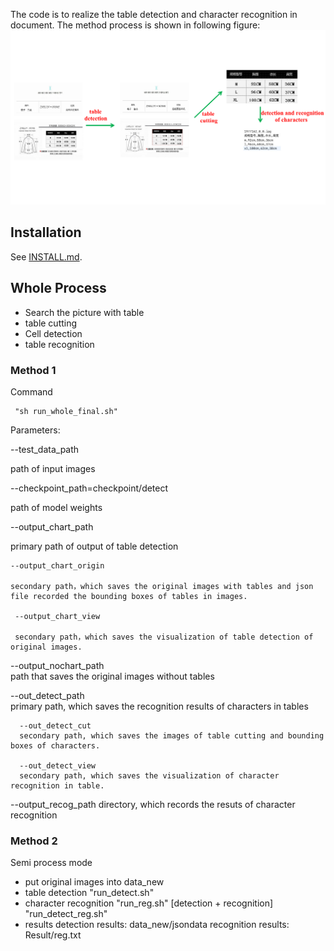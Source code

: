 The code is to realize the table detection and character recognition in document. The method process is shown in following figure:
![](figs/framework.png)

## Installation

See [INSTALL.md](https://detectron2.readthedocs.io/tutorials/INSTALL.md).

## Whole Process 
- Search the picture with table
- table cutting
- Cell detection
- table recognition

### Method 1
Command

     "sh run_whole_final.sh"

Parameters:

--test_data_path  

path of input images

--checkpoint_path=checkpoint/detect 

path of model weights

--output_chart_path 

primary path of output of  table detection

    --output_chart_origin 
    
    secondary path，which saves the original images with tables and json file recorded the bounding boxes of tables in images.
    
     --output_chart_view   
     
     secondary path，which saves the visualization of table detection of original images.
     
--output_nochart_path  
path that saves the original images without tables

--out_detect_path  
primary path, which saves the  recognition results of characters in tables

      --out_detect_cut  
      secondary path, which saves the images of table cutting and bounding boxes of characters.
      
      --out_detect_view 
      secondary path, which saves the visualization of character recognition in table.
      
--output_recog_path 
directory, which records the resuts of character recognition 

### Method 2
Semi process mode
- put original images into data_new
- table detection
"run_detect.sh"
-  character recognition
"run_reg.sh"
[detection + recognition]
"run_detect_reg.sh"
- results
detection results: data_new/jsondata
recognition results: Result/reg.txt
